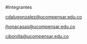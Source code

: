 #Integrantes

cdalugonzalez@ucompensar.edu.co

jhonacasas@ucompensar.edu.co

cibonilla@ucompensar.edu.co
